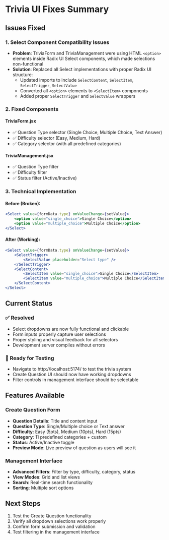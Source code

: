 # Trivia UI Fixes Summary

## Issues Fixed

### 1. **Select Component Compatibility Issues**
- **Problem**: TriviaForm and TriviaManagement were using HTML `<option>` elements inside Radix UI Select components, which made selections non-functional
- **Solution**: Replaced all Select implementations with proper Radix UI structure:
  - Updated imports to include `SelectContent`, `SelectItem`, `SelectTrigger`, `SelectValue`
  - Converted all `<option>` elements to `<SelectItem>` components
  - Added proper `SelectTrigger` and `SelectValue` wrappers

### 2. **Fixed Components**

#### TriviaForm.jsx
- ✅ Question Type selector (Single Choice, Multiple Choice, Text Answer)
- ✅ Difficulty selector (Easy, Medium, Hard)
- ✅ Category selector (with all predefined categories)

#### TriviaManagement.jsx  
- ✅ Question Type filter
- ✅ Difficulty filter
- ✅ Status filter (Active/Inactive)

### 3. **Technical Implementation**

#### Before (Broken):
```jsx
<Select value={formData.type} onValueChange={setValue}>
    <option value="single_choice">Single Choice</option>
    <option value="multiple_choice">Multiple Choice</option>
</Select>
```

#### After (Working):
```jsx
<Select value={formData.type} onValueChange={setValue}>
    <SelectTrigger>
        <SelectValue placeholder="Select type" />
    </SelectTrigger>
    <SelectContent>
        <SelectItem value="single_choice">Single Choice</SelectItem>
        <SelectItem value="multiple_choice">Multiple Choice</SelectItem>
    </SelectContent>
</Select>
```

## Current Status

### ✅ Resolved
- Select dropdowns are now fully functional and clickable
- Form inputs properly capture user selections
- Proper styling and visual feedback for all selectors
- Development server compiles without errors

### 🚀 Ready for Testing
- Navigate to http://localhost:5174/ to test the trivia system
- Create Question UI should now have working dropdowns
- Filter controls in management interface should be selectable

## Features Available

### Create Question Form
- **Question Details**: Title and content input
- **Question Type**: Single/Multiple choice or Text answer
- **Difficulty**: Easy (5pts), Medium (10pts), Hard (15pts)  
- **Category**: 11 predefined categories + custom
- **Status**: Active/Inactive toggle
- **Preview Mode**: Live preview of question as users will see it

### Management Interface
- **Advanced Filters**: Filter by type, difficulty, category, status
- **View Modes**: Grid and list views
- **Search**: Real-time search functionality
- **Sorting**: Multiple sort options

## Next Steps
1. Test the Create Question functionality 
2. Verify all dropdown selections work properly
3. Confirm form submission and validation
4. Test filtering in the management interface

